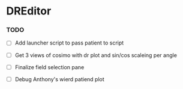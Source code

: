 # DREditor

### TODO
- [ ] Add launcher script to pass patient to script
- [ ] Get 3 views of cosimo with dr plot and sin/cos scaleing per angle
- [ ] Finalize field selection pane
- [ ] Debug Anthony's wierd patiend plot  


